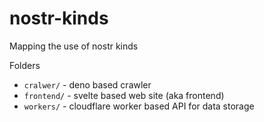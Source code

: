 # nostr-kinds

Mapping the use of nostr kinds

Folders

- `cralwer/` - deno based crawler
- `frontend/` - svelte based web site (aka frontend)
- `workers/` - cloudflare worker based API for data storage
